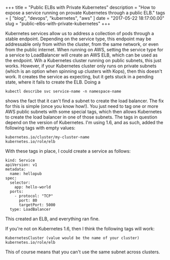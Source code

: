
+++
title = "Public ELBs with Private Kubernetes"
description = "How to expose a service running on provate Kubernetes through a public ELB."
tags = [ "blog", "devops", "kubernetes", "aws" ]
date = "2017-05-22 18:17:00.00"
slug = "public-elbs-with-private-kubernetes"
+++

Kubernetes services allow us to address a collection of pods through a stable endpoint. Depending on the service type, this endpoint may be addressable only from within the cluster, from the same network, or even from the public internet. When running on AWS, setting the service type for a service to LoadBalancer will create an AWS ELB, which can be used as the endpoint. Wih a Kubernetes cluster running on public subnets, this just works. However, if your Kubernetes cluster only runs on private subnets (which is an option when spinning up clusters with Kops), then this doesn't work. It creates the service as expecting, but it gets stuck in a pending state, where it fails to create the ELB. Doing a 

```
kubectl describe svc service-name -n namespace-name
``` 

shows the fact that it can't find a subnet to create the load balancer. The fix for this is simple (once you know how!). You just need to tag one or more AWS public subnets with some special tags, which then allows Kubernetes to create the load balancer in one of those subnets. The tags in question depend on the version of Kubernetes. I'm using 1.6, and as such, added the following tags with empty values:

```
kubernetes.io/cluster/my-cluster-name
kubernetes.io/role/elb
```

With these tags in place, I could create a service as follows:

```
kind: Service
apiVersion: v1
metadata:
  name: hellopub
spec:
  selector:
    app: hello-world
  ports:
    - protocol: "TCP"
      port: 80
      targetPort: 5000
  type: LoadBalancer
```

This created an ELB, and everything ran fine. 

If you're not on Kubernetes 1.6, then I think the following tags will work:

```
KubernetesCluster (value would be the name of your cluster)
kubernetes.io/role/elb
```

This of course means that you can't use the same subnet across clusters.

